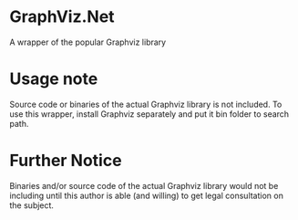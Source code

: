 # GraphViz.Net
A wrapper of the popular Graphviz library

# Usage note
Source code or binaries of the actual Graphviz library is not included. 
To use this wrapper, install Graphviz separately and put it bin folder to search path.

# Further Notice
Binaries and/or source code of the actual Graphviz library would not be including until this author is able (and willing) to
get legal consultation on the subject.